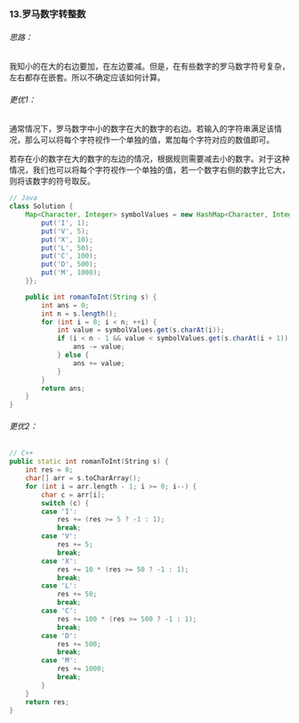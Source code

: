 ### 13.罗马数字转整数

###### 思路：

我知小的在大的右边要加，在左边要减。但是，在有些数字的罗马数字符号复杂，左右都存在嵌套。所以不确定应该如何计算。



###### 更优1：

通常情况下，罗马数字中小的数字在大的数字的右边。若输入的字符串满足该情况，那么可以将每个字符视作一个单独的值，累加每个字符对应的数值即可。

若存在小的数字在大的数字的左边的情况，根据规则需要减去小的数字。对于这种情况，我们也可以将每个字符视作一个单独的值，若一个数字右侧的数字比它大，则将该数字的符号取反。

```java
// Java
class Solution {
    Map<Character, Integer> symbolValues = new HashMap<Character, Integer>() {{
        put('I', 1);
        put('V', 5);
        put('X', 10);
        put('L', 50);
        put('C', 100);
        put('D', 500);
        put('M', 1000);
    }};

    public int romanToInt(String s) {
        int ans = 0;
        int n = s.length();
        for (int i = 0; i < n; ++i) {
            int value = symbolValues.get(s.charAt(i));
            if (i < n - 1 && value < symbolValues.get(s.charAt(i + 1))) {
                ans -= value;
            } else {
                ans += value;
            }
        }
        return ans;
    }
}
```



###### 更优2：

```c++
// C++
public static int romanToInt(String s) {
	int res = 0;
    char[] arr = s.toCharArray();
	for (int i = arr.length - 1; i >= 0; i--) {
		char c = arr[i];
		switch (c) {
		case 'I':
			res += (res >= 5 ? -1 : 1);
			break;
		case 'V':
			res += 5;
			break;
		case 'X':
			res += 10 * (res >= 50 ? -1 : 1);
			break;
		case 'L':
			res += 50;
			break;
		case 'C':
			res += 100 * (res >= 500 ? -1 : 1);
			break;
		case 'D':
			res += 500;
			break;
		case 'M':
			res += 1000;
			break;
		}
	}
	return res;
}
```

